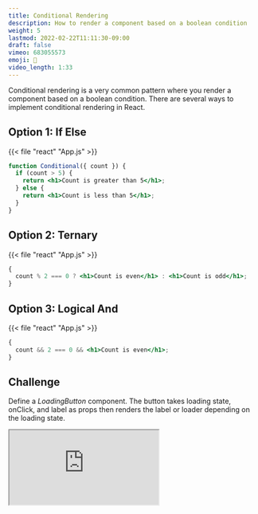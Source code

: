 ```yaml
---
title: Conditional Rendering
description: How to render a component based on a boolean condition
weight: 5
lastmod: 2022-02-22T11:11:30-09:00
draft: false
vimeo: 683055573
emoji: 🔀
video_length: 1:33
---
```


Conditional rendering is a very common pattern where you render a component based on a boolean condition. There are several ways to implement conditional rendering in React.

## Option 1: If Else

{{< file "react" "App.js" >}}

```jsx
function Conditional({ count }) {
  if (count > 5) {
    return <h1>Count is greater than 5</h1>;
  } else {
    return <h1>Count is less than 5</h1>;
  }
}
```

## Option 2: Ternary

{{< file "react" "App.js" >}}

```jsx
{
  count % 2 === 0 ? <h1>Count is even</h1> : <h1>Count is odd</h1>;
}
```

## Option 3: Logical And

{{< file "react" "App.js" >}}

```jsx
{
  count && 2 === 0 && <h1>Count is even</h1>;
}
```

## Challenge

Define a _LoadingButton_ component. The button takes loading state, onClick, and label as props then renders the label or loader depending on the loading state.

<iframe class="frame-full" src="https://stackblitz.com/edit/react-ksebra?embed=1&file=src/App.js"></iframe>
